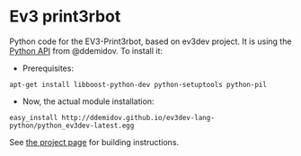 # Ev3 print3rbot
Python code for the EV3-Print3rbot, based on ev3dev project.
It is using the [Python API](https://github.com/ddemidov/ev3dev-lang-python) from @ddemidov. To install it:

* Prerequisites:
```
apt-get install libboost-python-dev python-setuptools python-pil
```

* Now, the actual module installation:
```
easy_install http://ddemidov.github.io/ev3dev-lang-python/python_ev3dev-latest.egg
```

See [the project page](http://www.ev3dev.org/projects/2014/07/16/Drawing-Robot/) for building instructions.

